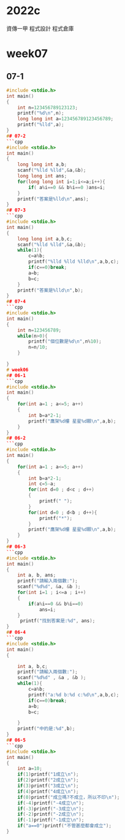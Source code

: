 # 2022c
資傳一甲 程式設計 程式倉庫

# week07
## 07-1
```cpp
#include <stdio.h>
int main()
{
    int n=123456789123123;
    printf("%d\n",n);
    long long int a=123456789123456789;
    printf("%lld",a);
}
## 07-2
```cpp
#include <stdio.h>
int main()
{
    long long int a,b;
    scanf("%lld %lld",&a,&b);
    long long int ans;
    for(long long int i=1;i<=a;i++){
        if( a%i==0 && b%i==0 )ans=i;
    }
    printf("答案是%lld\n",ans);
}
## 07-3
```cpp
#include <stdio.h>
int main()
{
    long long int a,b,c;
    scanf("%lld %lld",&a,&b);
    while(1){
        c=a%b;
        printf("%lld %lld %lld\n",a,b,c);
        if(c==0)break;
        a=b;
        b=c;
    }
    printf("答案是%lld\n",b);
}
## 07-4
```cpp
#include <stdio.h>
int main()
{
    int n=123456789;
    while(n>0){
        printf("個位數是%d\n",n%10);
        n=n/10;
    }

}
# week06
## 06-1
```cpp
#include <stdio.h>
int main()
{
    for(int a=1 ; a<=5; a++)
    {
        int b=a*2-1;
        printf("鷹架%d樓 星星%d顆\n",a,b);
    }
}
## 06-2
```cpp
#include <stdio.h>
int main()
{
    for(int a=1 ; a<=5; a++)
    {
        int b=a*2-1;
        int c=5-a;
        for(int d=0 ; d<c ; d++)
        {
            printf(" ");
        }
        for(int d=0 ; d<b ; d++){
            printf("*");
        }
        printf("鷹架%d樓 星星%d顆\n",a,b);
    }
}
## 06-3
```cpp
#include <stdio.h>
int main()
{
    int a, b, ans;
    printf("請輸入兩個數:");
    scanf("%d%d", &a, &b );
    for(int i=1 ; i<=a ; i++)
    {
        if(a%i==0 && b%i==0)
            ans=i;
    }
     printf("找到答案是:%d", ans);
}
## 06-4
```cpp
#include <stdio.h>
int main()
{

    int a, b,c;
    printf("請輸入兩個數:");
    scanf("%d%d" , &a , &b );
    while(1){
        c=a%b;
        printf("a:%d b:%d c:%d\n",a,b,c);
        if(c==0)break;
        a=b;
        b=c;

    }
    printf("中的是:%d",b);
}
## 06-5
```cpp
#include <stdio.h>
int main()
{
    int a=10;
    if(1)printf("1成立\n");
    if(2)printf("2成立\n");
    if(3)printf("3成立\n");
    if(4)printf("4成立\n");
    if(0)printf("成立嗎?不成立，所以不印\n");
    if(-4)printf("-4成立\n");
    if(-3)printf("-3成立\n");
    if(-2)printf("-2成立\n");
    if(-1)printf("-1成立\n");
    if("a==0")printf("不管甚麼都會成立");
}
